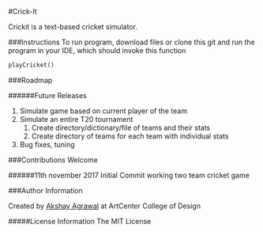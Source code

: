 
#Crick-It

Crickit is a text-based cricket simulator.


###Instructions
To run program, download files or clone this git and run the program in your IDE, which should invoke this function
```python
playCricket()
```

###Roadmap

######Future Releases
1. Simulate game based on current player of the team
2. Simulate an entire T20 tournament
    1.  Create directory/dictionary/file of teams and their stats
    2.  Create directory of teams for each team with individual stats
3. Bug fixes, tuning



###Contributions Welcome

######11th november 2017
Initial Commit working two team cricket game


###Author Information

Created by [Akshay Agrawal](https://en.wikipedia.org/wiki/Akshay_Agrawal) at ArtCenter College of Design

#####License Information
The MIT License